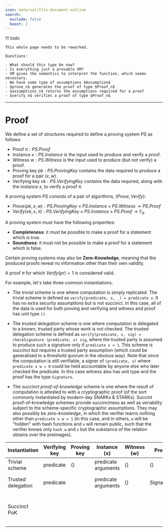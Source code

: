 ```yaml
---
icon: material/file-document-outline
search:
  exclude: false
  boost: 2
---
```


!!! todo

    This whole page needs to be reworked.

    Questions:

    - What should this type be now?
    - Is everything just a provable VM?
    - VM gives the semantics to interpret the function, which seems necessary.
    - We have some type of assumptions $Assumption$
    - $prove_n$ generates the proof of type $Proof_n$
    - $assumptions_n$ returns the assumptions required for a proof
    - $verify_n$ verifies a proof of type $Proof_n$

---

# Proof

We define a set of structures required to define a proving system $PS$ as follows:

- Proof $\pi: PS.Proof$
- Instance $x: PS.Instance$ is the input used to produce and verify a proof.
- Witness $w: PS.Witness$ is the input used to produce (but not verify) a proof.
- Proving key $pk: PS.ProvingKey$ contains the data required to produce a proof for a pair $(x, w)$.
- Verifying key $vk: PS.VerifyingKey$ contains the data required, along with the instance $x$, to verify a proof $\pi$.

A proving system $PS$ consists of a pair of algorithms, $(Prove, Verify)$:

- $Prove(pk, x, w): PS.ProvingKey \times PS.Instance \times PS.Witness \rightarrow PS.Proof$
- $Verify(vk, x, \pi): PS.VerifyingKey \times PS.Instance \times PS.Proof \rightarrow \mathbb{F}_b$

A proving system must have the following properties:

- **Completeness**: it must be possible to make a proof for a statement which is true.
- **Soundness**: it must not be possible to make a proof for a statement which is false.

Certain proving systems may also be **Zero-Knowledge**, meaning that the produced proofs reveal no information other than their own validity.

A proof $\pi$ for which $Verify(pr) = 1$ is considered valid.

For example, let's take three common instantiations:

- The _trivial_ scheme is one where computation is simply replicated. The
  trivial scheme is defined as `verify(predicate, x, _) = predicate x`. It has no extra security assumptions but is not succinct. In this case, all of the data is used for both proving and verifying and witness and proof has unit type `()`.

- The _trusted delegation_ scheme is one where computation is delegated to a
  known, trusted party whose work is not checked. The trusted delegation scheme
  is defined as `verify(predicate, x, sig) = checkSignature (predicate, x) sig`, where the trusted party is assumed to produce such a
  signature only if `predicate x = 1`. This scheme is succinct but requires a
  trusted party assumption (which could be generalised to a threshold quorum in
  the obvious way). Note that since the computation is still verifiable, a
  signer of `(predicate, x)` where `predicate x w = 0` could be held
  accountable by anyone else who later checked the predicate. In this case witness also has unit type and the proof has the type `Signature`.

- The _succinct proof-of-knowledge_ scheme is one where the result of computation is attested to with a cryptographic proof (of the sort commonly instantiated by modern-day SNARKs & STARKs). Succint proof-of-knowledge schemes provide succinctness as well as veriability subject to the scheme-specific cryptographic assumptions. They may also possibly be _zero-knowledge_, in which the verifier learns nothing other than `predicate x w = 1` (in this case, and in others, `w` will be "hidden" with hash functions and `x` will remain public, such that the verifier knows only `hash w` and `x` but the substance of the relation obtains over the preimages).

|Instantiation|Verifying key|Proving key|Instance (x)|Witness (w)|Proof|Properties|
|-|-|-|-|-|-|-|
|Trivial scheme|predicate|()|predicate arguments|()|()|Transparent, not succinct|
|Trusted delegation|predicate||predicate arguments|()|Signature|Succinct, trusted, verifiable|
|Succinct PoK||||||succinct, verifiable, possibly zero knowledge|